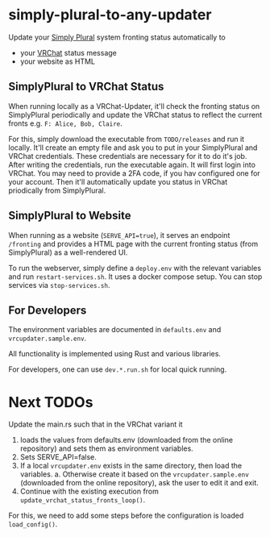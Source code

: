 # simply-plural-to-any-updater

Update your [Simply Plural](https://apparyllis.com/) system fronting status automatically to
* your [VRChat](https://hello.vrchat.com/) status message
* your website as HTML

## SimplyPlural to VRChat Status

When running locally as a VRChat-Updater, it'll check the fronting status
on SimplyPlural periodically and update the VRChat status to reflect the current fronts
e.g. `F: Alice, Bob, Claire`.

For this, simply download the executable from `TODO/releases` and run it locally. It'll create an empty file and ask you to put in your SimplyPlural and VRChat credentials.
These credentials are necessary for it to do it's job. After writing the credentials,
run the executable again. It will first login into VRChat. You may need to provide
a 2FA code, if you hav configured one for your account. Then it'll automatically
update you status in VRChat priodically from SimplyPlural.

## SimplyPlural to Website

When running as a website (`SERVE_API=true`), it serves an endpoint `/fronting`
and provides a HTML page with the current fronting status (from SimplyPlural)
as a well-rendered UI.

To run the webserver, simply define a `deploy.env` with the relevant variables and run `restart-services.sh`. It uses a docker compose setup. You can stop services via `stop-services.sh`.

## For Developers

The environment variables are documented in `defaults.env` and `vrcupdater.sample.env`.

All functionality is implemented using Rust and various libraries.

For developers, one can use `dev.*.run.sh` for local quick running.

# Next TODOs

Update the main.rs such that in the VRChat variant it

1. loads the values from defaults.env (downloaded from the online repository)
   and sets them as environment variables.
2. Sets SERVE_API=false.
3. If a local `vrcupdater.env` exists in the same directory, then load the variables.
    a. Otherwise create it based on the
        `vrcupdater.sample.env` (downloaded from the online repository),
        ask the user to edit it
        and exit.
4. Continue with the existing execution from `update_vrchat_status_fronts_loop()`.

For this, we need to add some steps before the configuration is loaded `load_config()`.

